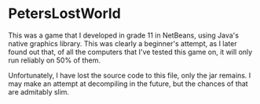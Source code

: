# PetersLostWorld
This was a game that I developed in grade 11 in NetBeans, using Java's native graphics library. This was clearly a beginner's attempt, as I later found out that, of all the computers that I've tested this game on, it will only run reliably on 50% of them.

Unfortunately, I have lost the source code to this file, only the jar remains. I may make an attempt at decompiling in the future, but the chances of that are admitably slim.
